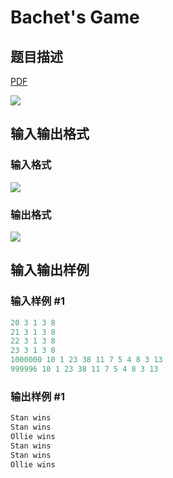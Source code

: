 # Bachet&#039;s Game

## 题目描述

[problemUrl]: https://uva.onlinejudge.org/index.php?option=com_onlinejudge&Itemid=8&category=16&page=show_problem&problem=1345

[PDF](https://uva.onlinejudge.org/external/104/p10404.pdf)

![](https://cdn.luogu.com.cn/upload/vjudge_pic/UVA10404/b8600a380eb4b5e5bb6a12ee0f2411fb270a26ec.png)

## 输入输出格式

### 输入格式

![](https://cdn.luogu.com.cn/upload/vjudge_pic/UVA10404/133fc1417e32c099209748ba2ef7b2695871a068.png)

### 输出格式

![](https://cdn.luogu.com.cn/upload/vjudge_pic/UVA10404/e66c776ccd07e7f2376c749a6b415291b3c8b6f5.png)

## 输入输出样例

### 输入样例 #1

```cpp
20 3 1 3 8
21 3 1 3 8
22 3 1 3 8
23 3 1 3 8
1000000 10 1 23 38 11 7 5 4 8 3 13
999996 10 1 23 38 11 7 5 4 8 3 13
```


### 输出样例 #1

```cpp
Stan wins
Stan wins
Ollie wins
Stan wins
Stan wins
Ollie wins
```


